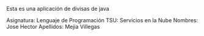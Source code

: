 Esta es una aplicación de divisas de java

Asignatura: Lenguaje de Programación
TSU: Servicios en la Nube
Nombres: Jose Hector Apellidos: Mejia Villegas
